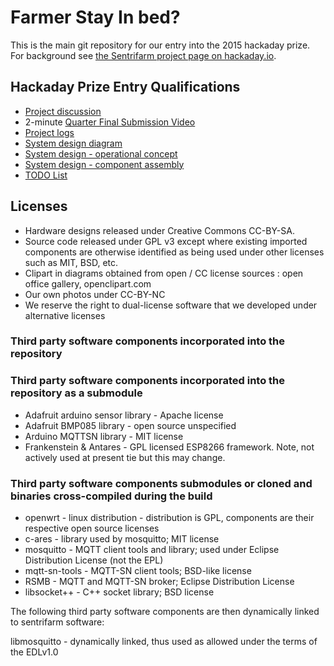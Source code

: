 # Farmer Stay In bed?

This is the main git repository for our entry into the 2015 hackaday prize.
For background see [the Sentrifarm project page on hackaday.io](http://hackaday.io/project/4758).

## Hackaday Prize Entry Qualifications

* [Project discussion](https://hackaday.io/project/4758)
* 2-minute [Quarter Final Submission Video](https://www.youtube.com/watch?v=L6NtuzwXCsY)
* [Project logs](https://hackaday.io/project/4758)
* [System design diagram](media/architecturediagramv0.2.svg)
* [System design - operational concept](OperationalConcept.md)
* [System design - component assembly](ComponentsAndAssembly.md)
* [TODO List](TODO.md)

## Licenses

* Hardware designs released under Creative Commons CC-BY-SA.
* Source code released under GPL v3 except where existing imported components are otherwise identified as being used under other licenses such as MIT, BSD, etc.
* Clipart in diagrams obtained from open / CC license sources : open office gallery, openclipart.com
* Our own photos under CC-BY-NC
* We reserve the right to dual-license software that we developed under alternative licenses

### Third party software components incorporated into the repository

### Third party software components incorporated into the repository as a submodule

* Adafruit arduino sensor library - Apache license
* Adafruit BMP085 library - open source unspecified
* Arduino MQTTSN library - MIT license
* Frankenstein & Antares - GPL licensed ESP8266 framework. Note, not actively used at present tie but this may change.

### Third party software components submodules or cloned and binaries cross-compiled during the build

* openwrt - linux distribution - distribution is GPL, components are their respective open source licenses
* c-ares - library used by mosquitto; MIT license
* mosquitto - MQTT client tools and library; used under Eclipse Distribution License (not the EPL)
* mqtt-sn-tools - MQTT-SN client tools; BSD-like license
* RSMB - MQTT and MQTT-SN broker; Eclipse Distribution License
* libsocket++ - C++ socket library; BSD license

The following third party software components are then dynamically linked to sentrifarm software:

libmosquitto - dynamically linked, thus used as allowed under the terms of the EDLv1.0

